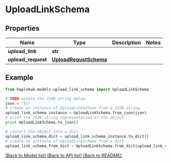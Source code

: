 # UploadLinkSchema


## Properties
Name | Type | Description | Notes
------------ | ------------- | ------------- | -------------
**upload_link** | **str** |  | 
**upload_request** | [**UploadRequstSchema**](UploadRequstSchema.md) |  | 

## Example

```python
from haplohub.models.upload_link_schema import UploadLinkSchema

# TODO update the JSON string below
json = "{}"
# create an instance of UploadLinkSchema from a JSON string
upload_link_schema_instance = UploadLinkSchema.from_json(json)
# print the JSON string representation of the object
print UploadLinkSchema.to_json()

# convert the object into a dict
upload_link_schema_dict = upload_link_schema_instance.to_dict()
# create an instance of UploadLinkSchema from a dict
upload_link_schema_from_dict = UploadLinkSchema.from_dict(upload_link_schema_dict)
```
[[Back to Model list]](../README.md#documentation-for-models) [[Back to API list]](../README.md#documentation-for-api-endpoints) [[Back to README]](../README.md)


